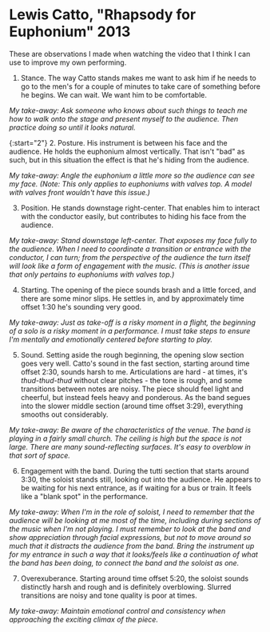 # Lewis Catto, "Rhapsody for Euphonium" 2013

These are observations I made when watching the video that I think I can use to improve my own performing.

1. Stance. The way Catto stands makes me want to ask him if he needs to go to the men's for a couple of minutes to take care of something before he begins. We can wait. We want him to be comfortable. 

_My take-away: Ask someone who knows about such things to teach me how to walk onto the stage and present myself to the audience. Then practice doing so until it looks natural._

{:start="2"}
2. Posture. His instrument is between his face and the audience. He holds the euphonium almost vertically. That isn't "bad" as such, but in this situation the effect is that he's hiding from the audience. 

_My take-away: Angle the euphonium a little more so the audience can see my face. (Note: This only applies to euphoniums with valves top. A model with valves front wouldn't have this issue.)_

3. Position. He stands downstage right-center. That enables him to interact with the conductor easily, but contributes to hiding his face from the audience. 

_My take-away: Stand downstage left-center. That exposes my face fully to the audience. When I need to coordinate a transition or entrance with the conductor, I can turn; from the perspective of the audience the turn itself will look like a form of engagement with the music. (This is another issue that only pertains to euphoniums with valves top.)_ 

4. Starting. The opening of the piece sounds brash and a little forced, and there are some minor slips. He settles in, and by approximately time offset 1:30 he's sounding very good. 

_My take-away: Just as take-off is a risky moment in a flight, the beginning of a solo is a risky moment in a performance. I must take steps to ensure I'm mentally and emotionally centered before starting to play._ 

5. Sound. Setting aside the rough beginning, the opening slow section goes very well. Catto's sound in the fast section, starting around time offset 2:30, sounds harsh to me. Articulations are hard - at times, it's _thud-thud-thud_ without clear pitches - the tone is rough, and some transitions between notes are noisy. The piece should feel light and cheerful, but instead feels heavy and ponderous. As the band segues into the slower middle section (around time offset 3:29), everything smooths out considerably. 

_My take-away: Be aware of the characteristics of the venue. The band is playing in a fairly small church. The ceiling is high but the space is not large. There are many sound-reflecting surfaces. It's easy to overblow in that sort of space._

6. Engagement with the band. During the tutti section that starts around 3:30, the soloist stands still, looking out into the audience. He appears to be waiting for his next entrance, as if waiting for a bus or train. It feels like a "blank spot" in the performance.

_My take-away: When I'm in the role of soloist, I need to remember that the audience will be looking at me most of the time, including during sections of the music when I'm not playing. I must remember to look at the band and show appreciation through facial expressions, but not to move around so much that it distracts the audience from the band. Bring the instrument up for my entrance in such a way that it looks/feels like a continuation of what the band has been doing, to connect the band and the soloist as one._

7. Overexuberance. Starting around time offset 5:20, the soloist sounds distinctly harsh and rough and is definitely overblowing. Slurred transitions are noisy and tone quality is poor at times. 

_My take-away: Maintain emotional control and consistency when approaching the exciting climax of the piece._